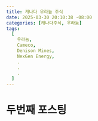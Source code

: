 ```yaml
---
title: 캐나다 우라늄 주식
date: 2025-03-30 20:10:38 -08:00
categories: [캐나다주식, 우라늄]
tags:
  [
    우라늄,
    Cameco,
    Denison Mines,
    NexGen Energy,
    .
    .
    .
  ]
---
```


# 두번째 포스팅